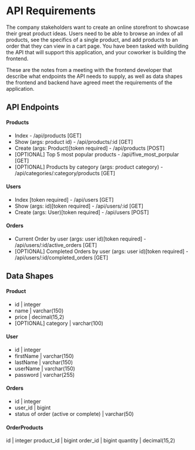 # API Requirements
The company stakeholders want to create an online storefront to showcase their great product ideas. Users need to be able to browse an index of all products, see the specifics of a single product, and add products to an order that they can view in a cart page. You have been tasked with building the API that will support this application, and your coworker is building the frontend.

These are the notes from a meeting with the frontend developer that describe what endpoints the API needs to supply, as well as data shapes the frontend and backend have agreed meet the requirements of the application. 

## API Endpoints
#### Products
- Index - /api/products [GET]
- Show (args: product id) - /api/products/:id [GET]
- Create (args: Product)[token required] - /api/products [POST]
- [OPTIONAL] Top 5 most popular products - /api/five_most_porpular [GET]
- [OPTIONAL] Products by category (args: product category) - /api/categories/:category/products [GET]

#### Users
- Index [token required] - /api/users [GET]
- Show (args: id)[token required] - /api/users/:id [GET]
- Create (args: User)[token required] - /api/users [POST]

#### Orders
- Current Order by user (args: user id)[token required] - /api/users/:id/active_orders [GET]
- [OPTIONAL] Completed Orders by user (args: user id)[token required] - /api/users/:id/completed_orders [GET]

## Data Shapes
#### Product
-  id | integer
- name | varchar(150)
- price | decimal(15,2)
- [OPTIONAL] category | varchar(100)

#### User
- id | integer
- firstName | varchar(150)
- lastName | varchar(150)
- userName | varchar(150)
- password | varchar(255)

#### Orders
- id | integer
- user_id | bigint
- status of order (active or complete) | varchar(50)

#### OrderProducts
id | integer
product_id | bigint
order_id | bigint
quantity | decimal(15,2)
